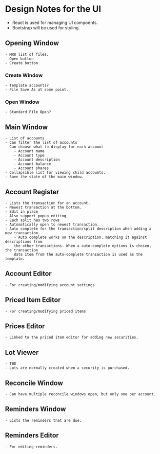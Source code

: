 # Design Notes for the UI
- React is used for managing UI compoents.
- Bootstrap will be used for styling.

## Opening Window
    - MRU list of files.
    - Open button
    - Create button

### Create Window
    - Template accounts?
    - File Save As at some point.

### Open Window
    - Standard File Open?

## Main Window
    - List of accounts
    - Can filter the list of accounts
    - Can choose what to display for each account
        - Account name
        - Account type
        - Account description
        - Account balance
        - Account shares
    - Collapsible list for viewing child accounts.
    - Save the state of the main window.

## Account Register
    - Lists the transaction for an account.
    - Newest transaction at the bottom.
    - Edit in place
    - Also support popup editing
    - Each split has two rows
    - Automatically open to newest transaction.
    - Auto complete for the transaction/split description when adding a new transaction.
        - Auto complete works on the description, matching it against descriptions from
        the other transactions. When a auto-complete options is chosen, the transaction
        data item from the auto-complete transaction is used as the template.

## Account Editor
    - For creating/modifying account settings

## Priced Item Editor
    - For creating/modifying priced items

## Prices Editor
    - Linked to the priced item editor for adding new securities.

## Lot Viewer
    - TBD
    - Lots are normally created when a security is purchased.

## Reconcile Window
    - Can have multiple reconcile windows open, but only one per account.

## Reminders Window
    - Lists the reminders that are due.

## Reminders Editor
    - For editing reminders.

